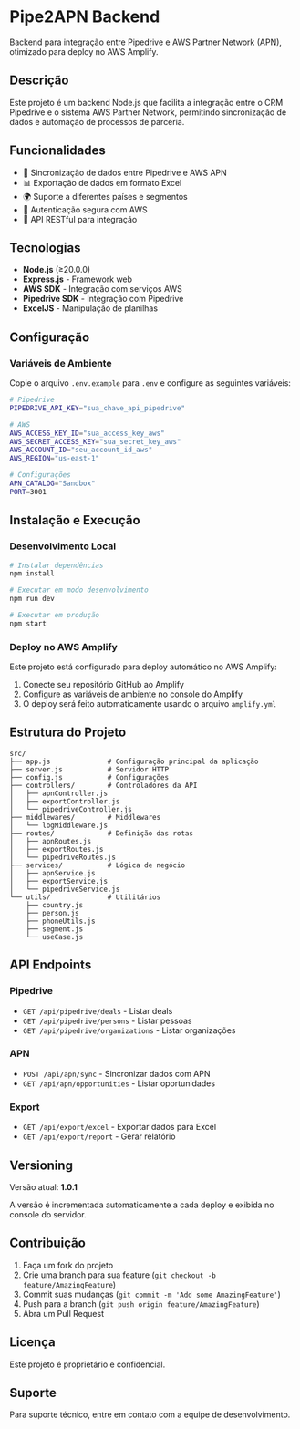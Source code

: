 # Pipe2APN Backend

Backend para integração entre Pipedrive e AWS Partner Network (APN), otimizado para deploy no AWS Amplify.

## Descrição

Este projeto é um backend Node.js que facilita a integração entre o CRM Pipedrive e o sistema AWS Partner Network, permitindo sincronização de dados e automação de processos de parceria.

## Funcionalidades

- 🔄 Sincronização de dados entre Pipedrive e AWS APN
- 📊 Exportação de dados em formato Excel
- 🌍 Suporte a diferentes países e segmentos
- 🔐 Autenticação segura com AWS
- 📱 API RESTful para integração

## Tecnologias

- **Node.js** (≥20.0.0)
- **Express.js** - Framework web
- **AWS SDK** - Integração com serviços AWS
- **Pipedrive SDK** - Integração com Pipedrive
- **ExcelJS** - Manipulação de planilhas

## Configuração

### Variáveis de Ambiente

Copie o arquivo `.env.example` para `.env` e configure as seguintes variáveis:

```bash
# Pipedrive
PIPEDRIVE_API_KEY="sua_chave_api_pipedrive"

# AWS
AWS_ACCESS_KEY_ID="sua_access_key_aws"
AWS_SECRET_ACCESS_KEY="sua_secret_key_aws"
AWS_ACCOUNT_ID="seu_account_id_aws"
AWS_REGION="us-east-1"

# Configurações
APN_CATALOG="Sandbox"
PORT=3001
```

## Instalação e Execução

### Desenvolvimento Local

```bash
# Instalar dependências
npm install

# Executar em modo desenvolvimento
npm run dev

# Executar em produção
npm start
```

### Deploy no AWS Amplify

Este projeto está configurado para deploy automático no AWS Amplify:

1. Conecte seu repositório GitHub ao Amplify
2. Configure as variáveis de ambiente no console do Amplify
3. O deploy será feito automaticamente usando o arquivo `amplify.yml`

## Estrutura do Projeto

```
src/
├── app.js              # Configuração principal da aplicação
├── server.js           # Servidor HTTP
├── config.js           # Configurações
├── controllers/        # Controladores da API
│   ├── apnController.js
│   ├── exportController.js
│   └── pipedriveController.js
├── middlewares/        # Middlewares
│   └── logMiddleware.js
├── routes/             # Definição das rotas
│   ├── apnRoutes.js
│   ├── exportRoutes.js
│   └── pipedriveRoutes.js
├── services/           # Lógica de negócio
│   ├── apnService.js
│   ├── exportService.js
│   └── pipedriveService.js
└── utils/              # Utilitários
    ├── country.js
    ├── person.js
    ├── phoneUtils.js
    ├── segment.js
    └── useCase.js
```

## API Endpoints

### Pipedrive
- `GET /api/pipedrive/deals` - Listar deals
- `GET /api/pipedrive/persons` - Listar pessoas
- `GET /api/pipedrive/organizations` - Listar organizações

### APN
- `POST /api/apn/sync` - Sincronizar dados com APN
- `GET /api/apn/opportunities` - Listar oportunidades

### Export
- `GET /api/export/excel` - Exportar dados para Excel
- `GET /api/export/report` - Gerar relatório

## Versioning

Versão atual: **1.0.1**

A versão é incrementada automaticamente a cada deploy e exibida no console do servidor.

## Contribuição

1. Faça um fork do projeto
2. Crie uma branch para sua feature (`git checkout -b feature/AmazingFeature`)
3. Commit suas mudanças (`git commit -m 'Add some AmazingFeature'`)
4. Push para a branch (`git push origin feature/AmazingFeature`)
5. Abra um Pull Request

## Licença

Este projeto é proprietário e confidencial.

## Suporte

Para suporte técnico, entre em contato com a equipe de desenvolvimento.

